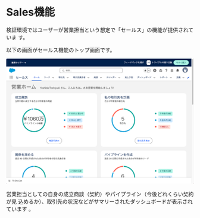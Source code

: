 # Sales機能

検証環境ではユーザーが営業担当という想定で「セールス」の機能が提供されていま
す。

以下の画面がセールス機能のトップ画面です。

![Sales](sales.png)

営業担当としての自身の成立商談（契約）やパイプライン（今後どれくらい契約が見
込めるか）、取引先の状況などがサマリーされたダッシュボードが表示されています
。

